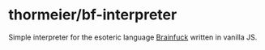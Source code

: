 thormeier/bf-interpreter
========================

Simple interpreter for the esoteric language [Brainfuck](http://en.wikipedia.org/wiki/Brainfuck) written in vanilla JS.